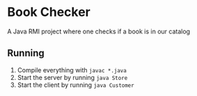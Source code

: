 # Book Checker

A Java RMI project where one checks if a book is in our catalog

## Running

1. Compile everything with `javac *.java`
2. Start the server by running `java Store`
3. Start the client by running `java Customer`